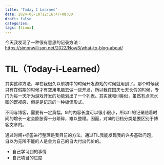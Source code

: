 ```yaml
---
title: 'Today I Learned'
date: 2024-08-10T12:16:47+08:00
draft: false
categories:
tags: [linux]
---
```


今天我发现了一种很有意思的记录方法：https://simonwillison.net/2022/Nov/6/what-to-blog-about/

# TIL（Today-i-Learned）

其实这种方法，早在我很久以前初中的时候开发游戏的时候就用到了。那个时候我只有在假期的时候才有空用电脑去做一些开发，所以我在国庆七天长假的时候，专门为每一天所为游戏开发的功能划出了一个列表。其实就和til类似，虽然有点流水账的既视感，但是是记录的一种极佳形式。

不同与博客，需要有一定篇幅，til的内容长度可以很小很小，所以til的记录随着时间的增长一定会膨胀得十分琐碎，难以整理。因而，对til的归档分类是要区别于博客文章的。

通过时间+标签进行整理是我目前的方法。通过TIL我能发现我的许多基础问题，自以为无所不能的人是会为自己的自大付出代价的。

- 自己学习到的事情
- 自己项目的进度





